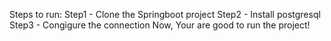 Steps to run:
Step1 - Clone the Springboot project
Step2 - Install postgresql
Step3 - Congigure the connection
Now, Your are good to run the project!
